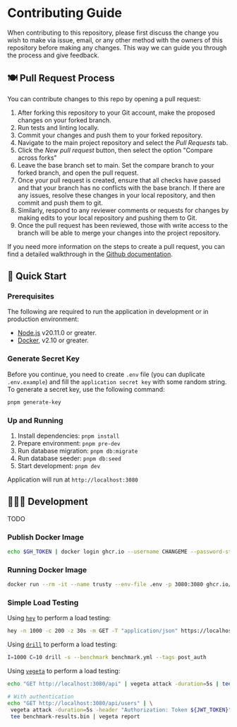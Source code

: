 # Contributing Guide

When contributing to this repository, please first discuss the change you wish
to make via issue, email, or any other method with the owners of this repository
before making any changes. This way we can guide you through the process and
give feedback.

## 🍽️ Pull Request Process

You can contribute changes to this repo by opening a pull request:

1. After forking this repository to your Git account, make the proposed changes on your forked branch.
2. Run tests and linting locally.
3. Commit your changes and push them to your forked repository.
4. Navigate to the main project repository and select the _Pull Requests_ tab.
5. Click the _New pull request_ button, then select the option "Compare across forks"
6. Leave the base branch set to main. Set the compare branch to your forked branch, and open the pull request.
7. Once your pull request is created, ensure that all checks have passed and that your branch has no conflicts with the base branch. If there are any issues, resolve these changes in your local repository, and then commit and push them to git.
8. Similarly, respond to any reviewer comments or requests for changes by making edits to your local repository and pushing them to Git.
9. Once the pull request has been reviewed, those with write access to the branch will be able to merge your changes into the project repository.

If you need more information on the steps to create a pull request, you can find a detailed walkthrough in the [Github documentation][pull-requests-docs].


## 🏁 Quick Start

### Prerequisites

The following are required to run the application in development or in production environment:

- [Node.js](https://nodejs.org/en/download) v20.11.0 or greater.
- [Docker](https://docs.docker.com/engine/install), v2.10 or greater.

### Generate Secret Key

Before you continue, you need to create `.env` file (you can duplicate `.env.example`) and
fill the `application secret key` with some random string. To generate a secret key, use
the following command:

```sh
pnpm generate-key
```

### Up and Running

1. Install dependencies: `pnpm install`
2. Prepare environment: `pnpm pre-dev`
3. Run database migration: `pnpm db:migrate`
4. Run database seeder: `pnpm db:seed`
5. Start development: `pnpm dev`

Application will run at `http://localhost:3080`

## 🧑🏻‍💻 Development

TODO

### Publish Docker Image

```sh
echo $GH_TOKEN | docker login ghcr.io --username CHANGEME --password-stdin
```

### Running Docker Image

```sh
docker run --rm -it --name trusty --env-file .env -p 3080:3080 ghcr.io/riipandi/trusty:edge
```

### Simple Load Testing

Using [`hey`](https://github.com/rakyll/hey) to perform a load testing:

```sh
hey -n 1000 -c 200 -z 30s -m GET -T "application/json" https://localhost:3080/api/health
```

Using [`drill`](https://github.com/fcsonline/drill) to perform a load testing:

```sh
I=1000 C=10 drill -s --benchmark benchmark.yml --tags post_auth
```

Using [`vegeta`](https://github.com/tsenart/vegeta) to perform a load testing:

```sh
echo "GET http://localhost:3080/api" | vegeta attack -duration=5s | tee benchmark-results.bin | vegeta report

# With authentication
echo "GET http://localhost:3080/api/users" | \
 vegeta attack -duration=5s -header "Authorization: Token ${JWT_TOKEN}" | \
 tee benchmark-results.bin | vegeta report
```

[pull-requests-docs]: https://docs.github.com/en/pull-requests/collaborating-with-pull-requests/proposing-changes-to-your-work-with-pull-requests/creating-a-pull-request-from-a-fork

